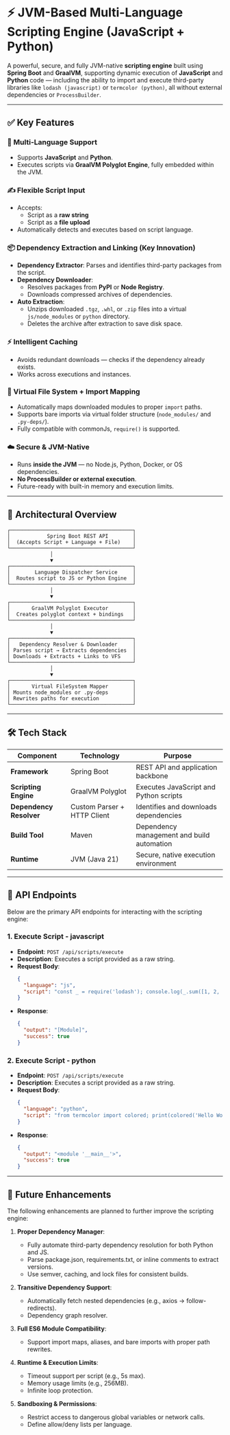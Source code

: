 # ⚡ JVM-Based Multi-Language Scripting Engine (JavaScript + Python)

A powerful, secure, and fully JVM-native **scripting engine** built using **Spring Boot** and **GraalVM**, supporting dynamic execution of **JavaScript** and **Python** code — including the ability to import and execute third-party libraries like `lodash (javascript)` or `termcolor (python)`, all without external dependencies or `ProcessBuilder`.

---

## ✅ Key Features

### 🔁 Multi-Language Support
- Supports **JavaScript** and **Python**.
- Executes scripts via **GraalVM Polyglot Engine**, fully embedded within the JVM.

### ✍️ Flexible Script Input
- Accepts:
    - Script as a **raw string**
    - Script as a **file upload**
- Automatically detects and executes based on script language.

### 📦 Dependency Extraction and Linking (Key Innovation)
- **Dependency Extractor**: Parses and identifies third-party packages from the script.
- **Dependency Downloader**:
    - Resolves packages from **PyPI** or **Node Registry**.
    - Downloads compressed archives of dependencies.
- **Auto Extraction**:
    - Unzips downloaded `.tgz`, `.whl`, or `.zip` files into a virtual `js/node_modules` or `python` directory.
    - Deletes the archive after extraction to save disk space.

### ⚡ Intelligent Caching
- Avoids redundant downloads — checks if the dependency already exists.
- Works across executions and instances.

### 📂 Virtual File System + Import Mapping
- Automatically maps downloaded modules to proper `import` paths.
- Supports bare imports via virtual folder structure (`node_modules/` and `.py-deps/`).
- Fully compatible with commonJs, `require()` is supported.

### ☁️ Secure & JVM-Native
- Runs **inside the JVM** — no Node.js, Python, Docker, or OS dependencies.
- **No ProcessBuilder or external execution**.
- Future-ready with built-in memory and execution limits.

---

## 🧱 Architectural Overview

```text
┌────────────────────────────────────────┐
│            Spring Boot REST API        │
│  (Accepts Script + Language + File)    │
└────────────────────────────────────────┘
              │
              ▼
┌────────────────────────────────────────┐
│        Language Dispatcher Service     │
│  Routes script to JS or Python Engine  │
└────────────────────────────────────────┘
              │
              ▼
┌────────────────────────────────────────┐
│       GraalVM Polyglot Executor        │
│  Creates polyglot context + bindings   │
└────────────────────────────────────────┘
              │
              ▼
┌────────────────────────────────────────┐
│   Dependency Resolver & Downloader     │
│ Parses script → Extracts dependencies  │
│ Downloads + Extracts + Links to VFS    │
└────────────────────────────────────────┘
              │
              ▼
┌────────────────────────────────────────┐
│       Virtual FileSystem Mapper        │
│ Mounts node_modules or .py-deps        │
│ Rewrites paths for execution           │
└────────────────────────────────────────┘
```

---

## 🛠️ Tech Stack

| Component              | Technology                     | Purpose                                      |
|------------------------|--------------------------------|----------------------------------------------|
| **Framework**          | Spring Boot                    | REST API and application backbone            |
| **Scripting Engine**   | GraalVM Polyglot               | Executes JavaScript and Python scripts       |
| **Dependency Resolver**| Custom Parser + HTTP Client    | Identifies and downloads dependencies        |
| **Build Tool**         | Maven                          | Dependency management and build automation   |
| **Runtime**            | JVM (Java 21)                  | Secure, native execution environment         |

---

## 📡 API Endpoints

Below are the primary API endpoints for interacting with the scripting engine:

### 1. Execute Script - javascript
- **Endpoint**: `POST /api/scripts/execute`
- **Description**: Executes a script provided as a raw string.
- **Request Body**:
  ```json
  {
    "language": "js",
    "script": "const _ = require('lodash'); console.log(_.sum([1, 2, 3, 4]))"
  }
  ```
- **Response**:
  ```json
  {
    "output": "[Module]",
    "success": true
  }
  ```
### 2. Execute Script - python
- **Endpoint**: `POST /api/scripts/execute`
- **Description**: Executes a script provided as a raw string.
- **Request Body**:
  ```json
  {
    "language": "python",
    "script": "from termcolor import colored; print(colored('Hello World', 'red'))"
  }
  ```
- **Response**:
  ```json
  {
    "output": "<module '__main__'>",
    "success": true
  }
  ```

---

## 🚀 Future Enhancements

The following enhancements are planned to further improve the scripting engine:

1. **Proper Dependency Manager**:
    - Fully automate third-party dependency resolution for both Python and JS.
    - Parse package.json, requirements.txt, or inline comments to extract versions.
    - Use semver, caching, and lock files for consistent builds.

2. **Transitive Dependency Support**:
    - Automatically fetch nested dependencies (e.g., axios → follow-redirects).
    - Dependency graph resolver.

3. **Full ES6 Module Compatibility**:
    - Support import maps, aliases, and bare imports with proper path rewrites.

4. **Runtime & Execution Limits**:
    - Timeout support per script (e.g., 5s max).
    - Memory usage limits (e.g., 256MB).
    - Infinite loop protection.

5. **Sandboxing & Permissions**:
    - Restrict access to dangerous global variables or network calls.
    - Define allow/deny lists per language.
